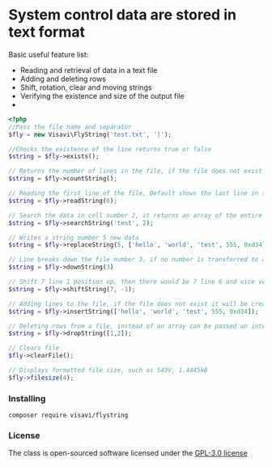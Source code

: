# System control data are stored in text format

Basic useful feature list:

 * Reading and retrieval of data in a text file
 * Adding and deleting rows
 * Shift, rotation, clear and moving strings
 * Verifying the existence and size of the output file
 *

```php
<?php
//Pass the file name and separator
$fly = new Visavi\FlyString('test.txt', '|');

//Checks the existence of the line returns true or false
$string = $fly->exists();

// Returns the number of lines in the file, if the file does not exist returns 0
$string = $fly->countString();

// Reading the first line of the file, Default shows the last line in the file
$string = $fly->readString(0);

// Search the data in cell number 2, it returns an array of the entire row and line number, If no number of the cell search is performed in zero cell
$string = $fly->searchString('test', 2);

// Writes a string number 5 new data
$string = $fly->replaceString(5, ['hello', 'world', 'test', 555, 0xd34]);

// Line breaks down the file number 3, if no number is transferred to a null string
$string = $fly->downString(3)

// Shift 7 line 1 position up, then there would be 7 line 6 and vice versa
$string = $fly->shiftString(7, -1);

// Adding lines to the file, if the file does not exist it will be created, line is added to the file
$string = $fly->insertString(['hello', 'world', 'test', 555, 0xd34]);

// Deleting rows from a file, instead of an array can be passed an integer
$string = $fly->dropString([1,2]);

// Clears file
$fly->clearFile();

// Displays formatted file size, such as 543V, 1.4445kB
$fly->filesize(4);
```

### Installing

`composer require visavi/flystring`

### License

The class is open-sourced software licensed under the [GPL-3.0 license](http://opensource.org/licenses/gpl-3.0.html)

